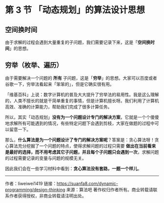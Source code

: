 # 第 3 节 「动态规划」的算法设计思想

## 空间换时间

由于求解的过程会遇到大量重复的子问题，我们需要记录下来，这是「**空间换时间**」的思想。

## 穷举（枚举、遍历）

由于需要解决一个问题的 **所有** 子问题，这是「**穷举**」的思想。大家可以百度或者谷歌一下，穷举法看起来「笨笨的」，但是它确实很有用。

「维基百科」上说：数字计算机的普及大大提升了穷举法的易用性。我是这么理解的，人类不擅长的就是干简单重复的事情，但是计算机擅长呀。我们利用了计算机高效、准确的计算能力，帮助我们完成了很多计算任务。

所以，其实「动态规划」**没有为一个问题设计专门的解决方案**，它就是一个个傻傻地求解所有可能遇到的情况，有些特定问题下会遇到剪枝，大家在做题的过程中可以留意一下。

那么，**什么算法是为一个问题设计了专门的解决方案呢**？答案是：贪心算法呀！贪心算法充分挖掘了一个问题的特点，使得求解问题的过程只需要 **做出在当前看来是最好的选择，而不用考虑其它子问题，并且每个子问题只会遇到一次**，求解问题的过程需要记录的变量与问题的规模无关。

因此我们会在一些学习材料中看到：**贪心算法没有套路，一题一个样儿**。



---

作者：liweiwei1419
链接：https://suanfa8.com/dynamic-programming/design-thinking
来源：算法吧
著作权归作者所有。商业转载请联系作者获得授权，非商业转载请注明出处。
